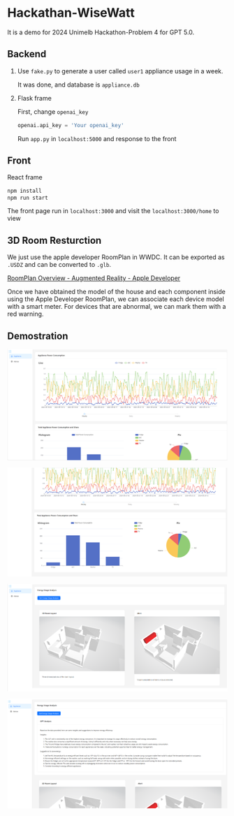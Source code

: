 # Hackathan-WiseWatt

It is a demo for 2024 Unimelb Hackathon-Problem 4 for GPT 5.0.

## Backend

1. Use `fake.py` to generate a user called `user1` appliance usage in a week. 

   It was done, and database is `appliance.db`

2. Flask frame

   First, change `openai_key`

   ```python
   openai.api_key = 'Your openai_key'
   ```

   Run `app.py` in `localhost:5000` and response to the front
   
   

## Front

React frame

```shell
npm install
npm run start
```

The front page run in `localhost:3000` and visit the `localhost:3000/home` to view



## 3D Room Resturction

We just use the apple developer RoomPlan in WWDC. It can be exported as `.USDZ` and can be converted to `.glb`.

[RoomPlan Overview - Augmented Reality - Apple Developer](https://developer.apple.com/augmented-reality/roomplan/)

Once we have obtained the model of the house and each component inside using the Apple Developer RoomPlan, we can associate each device model with a smart meter. For devices that are abnormal, we can mark them with a red warning.



## Demostration

![](./1.png)



![](./2.png)

![](./3.png)

![](./4.png)